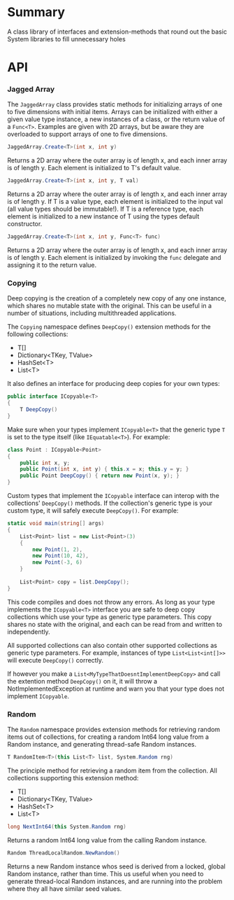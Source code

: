 # Summary
A class library of interfaces and 
extension-methods that round out
the basic System libraries to fill
unnecessary holes

# API
### Jagged Array
The `JaggedArray` class provides
static methods for initializing
arrays of one to five dimensions with initial items.
Arrays can be initialized
with either a given value type instance, 
a new instances of a class,
or the return value of a `Func<T>`.
Examples are given with
2D arrays, but be aware they
are overloaded to support arrays
of one to five dimensions.
```c#
JaggedArray.Create<T>(int x, int y)
```
Returns a 2D array where the outer
array is of length x, and each inner
array is of length y.
Each element is initialized to T's
default value.
```c#
JaggedArray.Create<T>(int x, int y, T val)
```
Returns a 2D array where the outer
array is of length x, and each inner
array is of length y.
If T is a value type, each element
is initialized to the input val (all value types should be immutable!). 
If T is a reference type, each element
is initialized to a new instance
of T using the types default constructor.
```c#
JaggedArray.Create<T>(int x, int y, Func<T> func)
```
Returns a 2D array where the outer
array is of length x, and each inner
array is of length y.
Each element is initialized by
invoking the `func` delegate
and assigning it to the return value.

### Copying
Deep copying is the creation of
a completely new copy of any one instance,
which shares no mutable state with
the original. This can be useful
in a number of situations, including
multithreaded applications.

The `Copying` namespace defines
`DeepCopy()` extension methods for the
following collections:
* T[]
* Dictionary<TKey, TValue>
* HashSet\<T\>
* List\<T\>

It also defines an interface
for producing deep copies
for your own types:

```c#
public interface ICopyable<T>
{
    T DeepCopy()
}
```

Make sure when your types implement
`ICopyable<T>` that the generic type `T`
is set to the type itself (like
`IEquatable<T>`). For example:

```c#
class Point : ICopyable<Point>
{
    public int x, y;
    public Point(int x, int y) { this.x = x; this.y = y; }
    public Point DeepCopy() { return new Point(x, y); }
}
```

Custom types that implement the `ICopyable`
interface can interop with the 
collections' `DeepCopy()` methods.
If the collection's generic type is
your custom type, it will safely execute
`DeepCopy()`. For example:

```c#
static void main(string[] args)
{
    List<Point> list = new List<Point>(3)
    {
        new Point(1, 2),
        new Point(10, 42),
        new Point(-3, 6)
    }
    
    List<Point> copy = list.DeepCopy();
}
```
This code compiles and does not throw any errors.
As long as your type implements the `ICopyable<T>`
interface you are safe to deep copy collections
which use your type as generic type parameters.
This copy shares no state with the original,
and each can be read from and written to independently.

All supported collections can also
contain other supported collections
as generic type parameters. For example, instances of type
`List<List<int[]>>` will execute `DeepCopy()`
correctly.

If however you make a
`List<MyTypeThatDoesntImplementDeepCopy>` and call the extention method `DeepCopy()` on it,
it will throw a NotImplementedException
at runtime and warn you that your type does not
implement `ICopyable`.


### Random
The `Random` namespace provides
extension methods for retrieving
random items out of collections,
for creating a random Int64 long
value from a Random instance, and
generating thread-safe Random
instances.
```c#
T RandomItem<T>(this List<T> list, System.Random rng)
```
The principle method for retrieving
a random item from the collection.
All collections supporting
this extension method:
* T[]
* Dictionary<TKey, TValue>
* HashSet\<T\>
* List\<T\>
```c#
long NextInt64(this System.Random rng)
```
Returns a random Int64 long value
from the calling Random instance.
```c#
Random ThreadLocalRandom.NewRandom()
```
Returns a new Random instance whos
seed is derived from a locked, global
Random instance, rather than time. 
This us useful when you need to generate
thread-local Random instances, and are
running into the problem where
they all have similar seed values.
